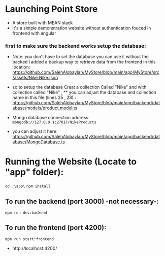 # Launching Point Store
- A store built with MEAN stack
- it's a simple demonstration website without authentication fouced in frontend with angular

### first to make sure the backend works setup the database:

* Note: you don't have to set the database you can use it without the backed i added a backup way to retrieve data from the frontend in this location:  https://github.com/SalehAlobaylan/MyStore/blob/main/app/MyStore/src/assets/Nike.Nike.json

* so to setup the database Creat a collection Called "Nike" and with collection called "Nike" ,
** you can adjust the database and collection name in this file (lines 25 , 28) : https://github.com/SalehAlobaylan/MyStore/blob/main/app/backend/database/models/product.model.ts
* Mongo database connection address:
```mongodb://127.0.0.1:27017/NikeProducts```
* you can adjust it here: https://github.com/SalehAlobaylan/MyStore/blob/main/app/backend/database/MongoDatabase.ts

# Running the Website (Locate to "app" folder):
```cd .\app\```
```npm install```
## To run the backend (port 3000) -not necessary-:
```npm run dev:backend```
## To run the frontend (port 4200):
```npm run start:frontend```
- http://localhost:4200/
